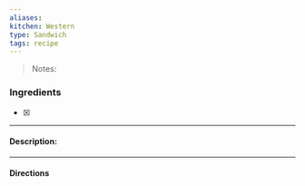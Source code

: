 ```yaml
---
aliases: 
kitchen: Western
type: Sandwich
tags: recipe
---
```


 >Notes: 

### Ingredients
- [x] 

---
#### Description:


---
#### Directions
